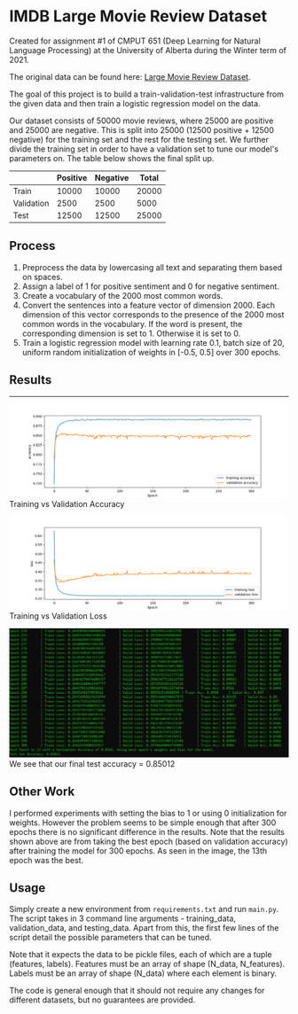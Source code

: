 # IMDB Large Movie Review Dataset

Created for assignment #1 of CMPUT 651 (Deep Learning for Natural Language Processing) at the University of Alberta during the Winter term of 2021.

The original data can be found here: [Large Movie Review Dataset](http://ai.stanford.edu/~amaas/data/sentiment/).

The goal of this project is to build a train-validation-test infrastructure from the given data and then train a logistic regression model on the data. 

Our dataset consists of 50000 movie reviews, where 25000 are positive and 25000 are negative. This is split into 25000 (12500 positive + 12500 negative) for the training set and the rest for the testing set. We further divide the training set in order to have a validation set to tune our model's parameters on. The table below shows the final split up.

|            | Positive | Negative | Total |
|------------|----------|----------|-------|
| Train      | 10000    | 10000    | 20000 |
| Validation | 2500     | 2500     | 5000  |
| Test       | 12500    | 12500    | 25000 |


## Process

1. Preprocess the data by lowercasing all text and separating them based on spaces.
2. Assign a label of 1 for positive sentiment and 0 for negative sentiment.
3. Create a vocabulary of the 2000 most common words.
4. Convert the sentences into a feature vector of dimension 2000. Each dimension of this vector corresponds to the presence of the 2000 most common words in the vocabulary. If the word is present, the corresponding dimension is set to 1. Otherwise it is set to 0.
5. Train a logistic regression model with learning rate 0.1, batch size of 20, uniform random initialization of weights in [-0.5, 0.5] over 300 epochs.


## Results
---
![Training vs Validation Accuracy](outputs/base_best_weights/accuracy.png)
Training vs Validation Accuracy

![Training vs Validation Accuracy](outputs/base_best_weights/loss.png)
Training vs Validation Loss

![Test Set Accuracy](outputs/base_best_weights/test_accuracy.png)
We see that our final test accuracy = 0.85012

## Other Work

I performed experiments with setting the bias to 1 or using 0 initialization for weights. However the problem seems to be simple enough that after 300 epochs there is no significant difference in the results. Note that the results shown above are from taking the best epoch (based on validation accuracy) after training the model for 300 epochs. As seen in the image, the 13th epoch was the best.

## Usage

Simply create a new environment from `requirements.txt` and run `main.py`. The script takes in 3 command line arguments - training_data, validation_data, and testing_data. Apart from this, the first few lines of the script detail the possible parameters that can be tuned. 

Note that it expects the data to be pickle files, each of which are a tuple (features, labels). Features must be an array of shape (N_data, N_features). Labels must be an array of shape (N_data) where each element is binary. 

The code is general enough that it should not require any changes for different datasets, but no guarantees are provided.
